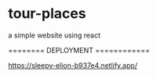 # tour-places
a simple website using react



======== DEPLOYMENT ============

https://sleepy-elion-b937e4.netlify.app/
